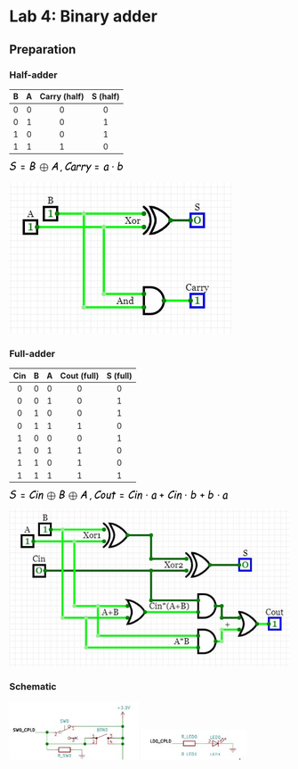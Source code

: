 # Lab 4: Binary adder

## Preparation

### Half-adder

| **B** | **A** | **Carry (half)** | **S (half)** |
| :-: | :-: | :-: | :-: |
| 0 | 0 | 0 | 0 |
| 0 | 1 | 0 | 1 |
| 1 | 0 | 0 | 1 |
| 1 | 1 | 1 | 0 |

![and_gates](../../Images/4-1.png)

![and_gates](../../Images/sim1.jpg)

### Full-adder

| **Cin** | **B** | **A** | **Cout (full)** | **S (full)** |
| :-: | :-: | :-: | :-: | :-: |
| 0 | 0 | 0 | 0 | 0 |
| 0 | 0 | 1 | 0 | 1 |
| 0 | 1 | 0 | 0 | 1 |
| 0 | 1 | 1 | 1 | 0 |
| 1 | 0 | 0 | 0 | 1 |
| 1 | 0 | 1 | 1 | 0 |
| 1 | 1 | 0 | 1 | 0 |
| 1 | 1 | 1 | 1 | 1 |

![and_gates](../../Images/4-2.png)

![and_gates](../../Images/sim2.jpg)

### Schematic

![and_gates](../../Images/sch41.jpg)
![and_gates](../../Images/sch42.jpg)
